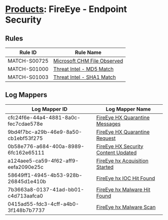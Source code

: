 # [Products](README.md): FireEye - Endpoint Security

## Rules

|Rule ID|Rule Name|
|----|----|
|MATCH-S00725|[Microsoft CHM File Observed](../rules/MATCH-S00725.md)|
|MATCH-S01000|[Threat Intel - MD5 Match](../rules/MATCH-S01000.md)|
|MATCH-S01003|[Threat Intel - SHA1 Match](../rules/MATCH-S01003.md)|


## Log Mappers

|Log Mapper ID|Log Mapper Name|
|----|----|
|cfc24f6e-44a4-4881-8a0c-fec7cdae578e|[FireEye HX Quarantine Messages](../mappings/cfc24f6e-44a4-4881-8a0c-fec7cdae578e.md)|
|9bd4f7bc-a29b-46e9-8a50-cb1ebf53f275|[FireEye HX Quarantine Request](../mappings/9bd4f7bc-a29b-46e9-8a50-cb1ebf53f275.md)|
|0b58e776-a684-400a-8989-6fc162e65111|[FireEye HX Security Content Updated](../mappings/0b58e776-a684-400a-8989-6fc162e65111.md)|
|a124aee5-ca59-4f62-aff9-eefa2090e25c|[FireEye hx Acquisition Started](../mappings/a124aee5-ca59-4f62-aff9-eefa2090e25c.md)|
|58649ff1-4945-4b53-928b-26845d1e410b|[FireEye hx IOC Hit Found](../mappings/58649ff1-4945-4b53-928b-26845d1e410b.md)|
|7b3663a8-0137-41ad-bb01-c4d713aafca0|[FireEye hx Malware Hit Found](../mappings/7b3663a8-0137-41ad-bb01-c4d713aafca0.md)|
|0415ad55-fdc3-4cff-a4b0-3f148b7b7737|[FireEye hx Malware Scan](../mappings/0415ad55-fdc3-4cff-a4b0-3f148b7b7737.md)|


